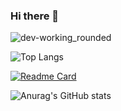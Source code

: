 ### Hi there 👋

![dev-working_rounded](https://user-images.githubusercontent.com/75490736/141855530-3a345914-b915-4533-88f5-be0189ce2969.gif)

![Top Langs](https://github-readme-stats.vercel.app/api/top-langs/?username=Smtrbci&layout=compact&theme=tokyonight)

[![Readme Card](https://github-readme-stats.vercel.app/api/pin/?username=Smtrbci&repo=Python-Project&theme=tokyonight)](https://github.com/Smtrbci/Python-Project)

![Anurag's GitHub stats](https://github-readme-stats.vercel.app/api?username=Smtrbci&show_icons=true&theme=tokyonight)
